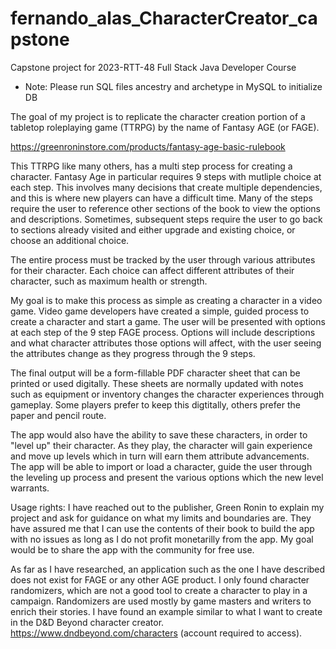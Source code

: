 # fernando_alas_CharacterCreator_capstone
Capstone project for 2023-RTT-48 Full Stack Java Developer Course
* Note: Please run SQL files ancestry and archetype in MySQL to initialize DB

The goal of my project is to replicate the character creation portion of a tabletop roleplaying game (TTRPG) by the name of Fantasy AGE (or FAGE). 

https://greenroninstore.com/products/fantasy-age-basic-rulebook

This TTRPG like many others, has a multi step process for creating a character. Fantasy Age in particular requires 9 steps with mutliple choice at each step. This involves many decisions that create multiple dependencies, and this is where new players can have a difficult time. Many of the steps require the user to reference other sections of the book to view the options and descriptions. Sometimes, subsequent steps require the user to go back to sections already visited and either upgrade and existing choice, or choose an additional choice.

The entire process must be tracked by the user through various attributes for their character. Each choice can affect different attributes of their character, such as maximum health or strength.

My goal is to make this process as simple as creating a character in a video game. Video game developers have created a simple, guided process to create a character and start a game. The user will be presented with options at each step of the 9 step FAGE process. Options will include descriptions and what character attributes those options will affect, with the user seeing the attributes change as they progress through the 9 steps.

The final output will be a form-fillable PDF character sheet that can be printed or used digitally. These sheets are normally updated with notes such as equipment or inventory changes the character experiences through gameplay. Some players prefer to keep this digtitally, others prefer the paper and pencil route.

The app would also have the ability to save these characters, in order to "level up" their character. As they play, the character will gain experience and move up levels which in turn will earn them attribute advancements. The app will be able to import or load a character, guide the user through the leveling up process and present the various options which the new level warrants.

Usage rights: I have reached out to the publisher, Green Ronin to explain my project and ask for guidance on what my limits and boundaries are. They have assured me that I can use the contents of their book to build the app with no issues as long as I do not profit monetarilly from the app. My goal would be to share the app with the community for free use.

As far as I have researched, an application such as the one I have described does not exist for FAGE or any other AGE product. I only found character randomizers, which are not a good tool to create a character to play in a campaign. Randomizers are used mostly by game masters and writers to enrich their stories. I have found an example similar to what I want to create in the D&D Beyond character creator. https://www.dndbeyond.com/characters (account required to access).

